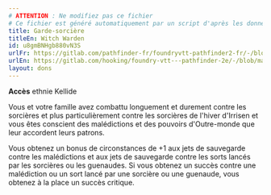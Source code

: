 ```yaml
---
# ATTENTION : Ne modifiez pas ce fichier
# Ce fichier est généré automatiquement par un script d'après les données du module Foundry VTT officiel et de sa traduction
title: Garde-sorcière
titleEn: Witch Warden
id: u8gmBNHgb880vN3S
urlFr: https://gitlab.com/pathfinder-fr/foundryvtt-pathfinder2-fr/-/blob/master/data/feats/u8gmBNHgb880vN3S.htm
urlEn: https://gitlab.com/hooking/foundry-vtt---pathfinder-2e/-/blob/master/packs/data/feats.db/witch-warden.json
layout: dons
---
```

**Accès** ethnie Kellide

Vous et votre famille avez combattu longuement et durement contre les sorcières et plus particulièrement contre les sorcières de l'hiver d'Irrisen et vous êtes conscient des malédictions et des pouvoirs d'Outre-monde que leur accordent leurs patrons.

Vous obtenez un bonus de circonstances de +1 aux jets de sauvegarde contre les malédictions et aux jets de sauvegarde contre les sorts lancés par les sorcières ou les guenaudes. Si vous obtenez un succès contre une malédiction ou un sort lancé par une sorcière ou une guenaude, vous obtenez à la place un succès critique.

